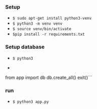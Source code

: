 ### Setup
* ``$ sudo apt-get install python3-venv``
* ``$ python3 -m venv venv``
* ``$ source venv/bin/activate``
* ``$pip install -r requirements.txt``

### Setup database
* ``$ python3``
* ```python
from app import db
db.create_all()
exit()```

### run
* ``$ python3 app.py``
